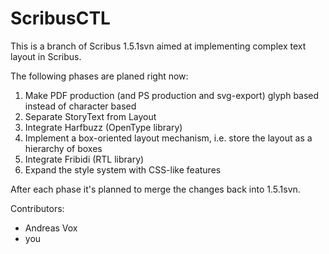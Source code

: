 # ScribusCTL

This is a branch of Scribus 1.5.1svn aimed at implementing complex text layout in Scribus.

The following phases are planed right now:

1. Make PDF production (and PS production and svg-export) glyph based instead of character based
2. Separate StoryText from Layout
3. Integrate Harfbuzz (OpenType library)
4. Implement a box-oriented layout mechanism, i.e. store the layout as a hierarchy of boxes
5. Integrate Fribidi (RTL library)
6. Expand the style system with CSS-like features

After each phase it's planned to merge the changes back into 1.5.1svn.


Contributors:
* Andreas Vox
* you